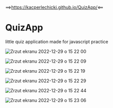 ==>https://kacperlechicki.github.io/QuizApp/<==

# QuizApp
  
  little quiz application made for javascript practice
  
  ![Zrzut ekranu 2022-12-29 o 15 22 00](https://user-images.githubusercontent.com/118530164/209966772-6a3d5928-9d80-4e0c-a1d7-e313198fdcea.png)

![Zrzut ekranu 2022-12-29 o 15 22 09](https://user-images.githubusercontent.com/118530164/209966780-bf353a9f-a3d4-45ed-a317-4fa58d4b8ee5.png)

![Zrzut ekranu 2022-12-29 o 15 22 19](https://user-images.githubusercontent.com/118530164/209966784-a7ea7cbb-3e20-4c3a-a9ab-2c3d59931dc6.png)

![Zrzut ekranu 2022-12-29 o 15 22 29](https://user-images.githubusercontent.com/118530164/209966802-e3e3e3b2-7974-4c44-b189-9280897eef32.png)

![Zrzut ekranu 2022-12-29 o 15 22 44](https://user-images.githubusercontent.com/118530164/209966815-017dc7f0-32e6-4d2d-bb88-d492dcc9f8e7.png)

![Zrzut ekranu 2022-12-29 o 15 23 06](https://user-images.githubusercontent.com/118530164/209966825-1d17e4aa-9d7e-4185-a519-2c007245e907.png)
